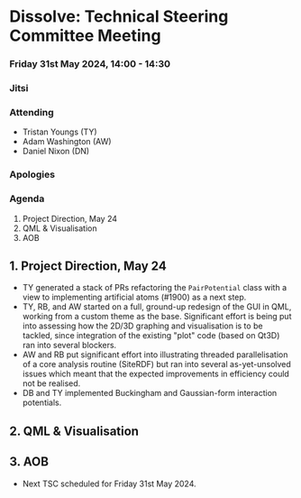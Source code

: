 # Dissolve: Technical Steering Committee Meeting
### Friday 31st May 2024, 14:00 - 14:30
### Jitsi

### Attending

- Tristan Youngs (TY)
- Adam Washington (AW)
- Daniel Nixon (DN)

### Apologies

### Agenda

1. Project Direction, May 24
2. QML & Visualisation
3. AOB

## 1. Project Direction, May 24

- TY generated a stack of PRs refactoring the `PairPotential` class with a view to implementing artificial atoms (#1900) as a next step.
- TY, RB, and AW started on a full, ground-up redesign of the GUI in QML, working from a custom theme as the base. Significant effort is being put into assessing how the 2D/3D graphing and visualisation is to be tackled, since integration of the existing "plot" code (based on Qt3D) ran into several blockers.
- AW and RB put significant effort into illustrating threaded parallelisation of a core analysis routine (SiteRDF) but ran into several as-yet-unsolved issues which meant that the expected improvements in efficiency could not be realised.
- DB and TY implemented Buckingham and Gaussian-form interaction potentials.

## 2. QML & Visualisation

## 3. AOB

- Next TSC scheduled for Friday 31st May 2024.
